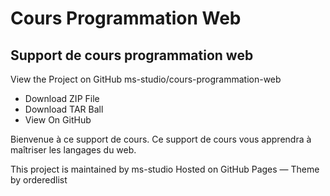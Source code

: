 # Cours Programmation Web

## Support de cours programmation web

View the Project on GitHub ms-studio/cours-programmation-web

* Download ZIP File
* Download TAR Ball
* View On GitHub

Bienvenue à ce support de cours.
Ce support de cours vous apprendra à maîtriser les langages du web.

This project is maintained by ms-studio
Hosted on GitHub Pages — Theme by orderedlist
